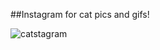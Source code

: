 ##Instagram for cat pics and gifs!

![catstagram](https://user-images.githubusercontent.com/26418542/44762538-4cb1c780-aafc-11e8-83b0-3a8e5477fa2e.gif)
